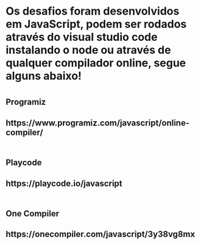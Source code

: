 <h1>Os desafios foram desenvolvidos em JavaScript, podem ser rodados através do visual studio code instalando o node ou através de qualquer compilador online, segue alguns abaixo!<h1>

<h2>Programiz<h2>
  https://www.programiz.com/javascript/online-compiler/ <br/><br/>
<h2>Playcode<h2>  
  https://playcode.io/javascript <br/><br/>
<h2>One Compiler<h2>  
  https://onecompiler.com/javascript/3y38vg8mx
